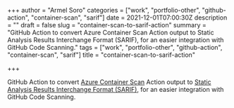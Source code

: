+++
author = "Armel Soro"
categories = ["work", "portfolio-other", "github-action", "container-scan", "sarif"]
date = 2021-12-01T07:00:30Z
description = ""
draft = false
slug = "container-scan-to-sarif-action"
summary = "GitHub Action to convert Azure Container Scan Action output to Static Analysis Results Interchange Format (SARIF), for an easier integration with GitHub Code Scanning."
tags = ["work", "portfolio-other", "github-action", "container-scan", "sarif"]
title = "container-scan-to-sarif-action"

+++


GitHub Action to convert [Azure Container Scan](https://github.com/Azure/container-scan) Action output to [Static Analysis Results Interchange Format (SARIF)](https://sarifweb.azurewebsites.net/), for an easier integration with GitHub Code Scanning.

